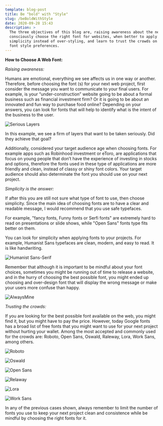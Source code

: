 ```yaml
---
template: blog-post
title: Be "bold" with "Style"
slug: /beBoldWithStyle
date: 2020-09-28 15:43
description: >
  The three objectives of this blog are, raising awareness about the need to
  consciously choose the right font for websites, when better to apply
  simplicity instead of over-styling, and learn to trust the crowds on their
  font style preferences.
---
```



**How to Choose A Web Font:**

*Raising awareness:*

Humans are emotional, everything we see affects us in one way or another. Therefore, before choosing the font (s) for your next web project, first consider the message you want to communicate to your final users. For example, is your “under-construction” website going to be about a formal business such as financial investment firm? Or it is going to be about an innovated and fun way to purchase food online? Depending on your answers, you can look for fonts that will help to identify what is the intent of the business to the user.

![](/assets/seriouslayers.png "Serious Layers")

In this example, we see a firm of layers that want to be taken seriously. Did they achieve that goal?

Additionally, considered your target audience age when choosing fonts. For example apps such as Robinhood investment or eToro, are applications that focus on young people that don’t have the experience of investing in stocks and options, therefore the fonts used in these type of applications are more friendly and clean, instead of classy or shiny font colors. Your target audience should also determinate the font you should use on your next project.





*Simplicity is the answer:*

If after this you are still not sure what type of font to use, then choose simplicity. Since the main idea of choosing fonts are to have a clear and readable message, I would recommend that you use safe typefaces.

For example, "fancy fonts, Funny fonts or Serfi fonts" are extremely hard to read on presentations or slide shows, while "Open Sans" fonts type fits better on them.

You can look for simplicity when applying fonts to your projects. For example, Humanist Sans typefaces are clean, modern, and easy to read. It is like handwriting.

![](/assets/humanist-sans-serif.png "Humanist Sans-Serif")



Remember that although it is important to be mindful about your font choices, sometimes you might be running out of time to release a website, and in the hurry of choosing the best possible font, you might ended up choosing and over-design font that will display the wrong message or make your users more confuse than happy.

![](/assets/alwaysmine.png "AlwaysMine")





*Trusting the crowds:*

If you are looking for the best possible font available on the web, you might find it, but you might have to pay the price. However, today Google fonts has a broad list of free fonts that you might want to use for your next project without hurting your wallet. Among the most accepted and commonly used for the crowds are: Roboto, Open Sans, Oswald, Raleway, Lora, Work Sans, among others.

![](/assets/roboto.png "Roboto")

![](/assets/oswald.png "Oswald")

![](/assets/opensans.png "Open Sans")

![](/assets/raleway.png "Relaway")

![](/assets/lora.png "Lora")

![](/assets/worksans.png "Work Sans")

In any of the previous cases shown, always remember to limit the number of fonts you use to keep your next project clean and consistence while be mindful by choosing the right fonts for it.
